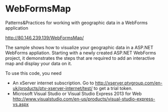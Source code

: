 # WebFormsMap
Patterns&amp;Practices for working with geographic data in a WebForms application

http://80.146.239.139/WebFormsMap/

The sample shows how to visualize your geographic data in a ASP.NET WebForms appliation. Starting with a newly created ASP.NET WebForms project, it demonstrates the steps that are required to add an interactive map and display your data on it.

To use this code, you need

* An xServer internet subscription. Go to http://xserver.ptvgroup.com/en-uk/products/ptv-xserver-internet/test/ to get a trial token.
* Microsoft Visual Studio or Visual Studio Express 2013 for Web http://www.visualstudio.com/en-us/products/visual-studio-express-vs.aspx
